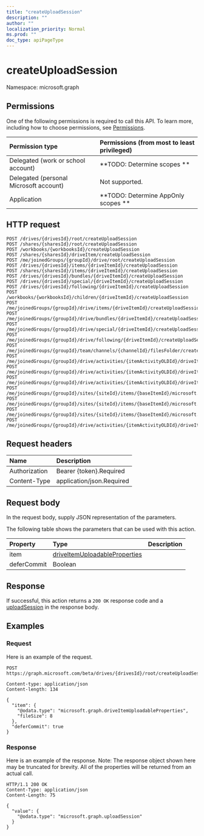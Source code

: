 ```yaml
---
title: "createUploadSession"
description: ""
author: ""
localization_priority: Normal
ms.prod: ""
doc_type: apiPageType
---
```


# createUploadSession

Namespace: microsoft.graph



## Permissions
One of the following permissions is required to call this API. To learn more, including how to choose permissions, see [Permissions](/concepts/permissions-reference.md).

|Permission type|Permissions (from most to least privileged)|
|:---|:---|
|Delegated (work or school account)|**TODO: Determine scopes **|
|Delegated (personal Microsoft account)|Not supported.|
|Application|**TODO: Determine AppOnly scopes **|

## HTTP request
<!-- {
  "blockType": "ignored"
}
-->
``` http
POST /drives/{drivesId}/root/createUploadSession
POST /shares/{sharesId}/root/createUploadSession
POST /workbooks/{workbooksId}/createUploadSession
POST /shares/{sharesId}/driveItem/createUploadSession
POST /me/joinedGroups/{groupId}/drive/root/createUploadSession
POST /drives/{drivesId}/items/{driveItemId}/createUploadSession
POST /shares/{sharesId}/items/{driveItemId}/createUploadSession
POST /drives/{drivesId}/bundles/{driveItemId}/createUploadSession
POST /drives/{drivesId}/special/{driveItemId}/createUploadSession
POST /drives/{drivesId}/following/{driveItemId}/createUploadSession
POST /workbooks/{workbooksId}/children/{driveItemId}/createUploadSession
POST /me/joinedGroups/{groupId}/drive/items/{driveItemId}/createUploadSession
POST /me/joinedGroups/{groupId}/drive/bundles/{driveItemId}/createUploadSession
POST /me/joinedGroups/{groupId}/drive/special/{driveItemId}/createUploadSession
POST /me/joinedGroups/{groupId}/drive/following/{driveItemId}/createUploadSession
POST /me/joinedGroups/{groupId}/team/channels/{channelId}/filesFolder/createUploadSession
POST /me/joinedGroups/{groupId}/drive/activities/{itemActivityOLDId}/driveItem/createUploadSession
POST /me/joinedGroups/{groupId}/drive/activities/{itemActivityOLDId}/driveItem/listItem/driveItem/createUploadSession
POST /me/joinedGroups/{groupId}/drive/activities/{itemActivityOLDId}/driveItem/children/{driveItemId}/createUploadSession
POST /me/joinedGroups/{groupId}/sites/{siteId}/items/{baseItemId}/microsoft.graph.sharedDriveItem/root/createUploadSession
POST /me/joinedGroups/{groupId}/sites/{siteId}/items/{baseItemId}/microsoft.graph.sharedDriveItem/driveItem/createUploadSession
POST /me/joinedGroups/{groupId}/sites/{siteId}/items/{baseItemId}/microsoft.graph.sharedDriveItem/items/{driveItemId}/createUploadSession
POST /me/joinedGroups/{groupId}/drive/activities/{itemActivityOLDId}/driveItem/analytics/itemActivityStats/{itemActivityStatId}/activities/{itemActivityId}/driveItem/createUploadSession
```

## Request headers
|Name|Description|
|:---|:---|
|Authorization|Bearer {token}.Required|
|Content-Type|application/json.Required|

## Request body
In the request body, supply JSON representation of the parameters.

The following table shows the parameters that can be used with this action.

|Property|Type|Description|
|:---|:---|:---|
|item|[driveItemUploadableProperties](../resources/driveitemuploadableproperties.md)||
|deferCommit|Boolean||



## Response
If successful, this action returns a `200 OK` response code and a [uploadSession](../resources/uploadsession.md) in the response body.

## Examples

### Request
Here is an example of the request.
<!-- {
  "blockType": "request",
  "name": "driveitem_createuploadsession"
}
-->
``` http
POST https://graph.microsoft.com/beta/drives/{drivesId}/root/createUploadSession

Content-type: application/json
Content-length: 134

{
  "item": {
    "@odata.type": "microsoft.graph.driveItemUploadableProperties",
    "fileSize": 8
  },
  "deferCommit": true
}
```

### Response
Here is an example of the response. Note: The response object shown here may be truncated for brevity. All of the properties will be returned from an actual call.
<!-- {
  "blockType": "response",
  "truncated": true,
  "@odata.type": "microsoft.graph.uploadsession"
}
-->
``` http
HTTP/1.1 200 OK
Content-Type: application/json
Content-Length: 75

{
  "value": {
    "@odata.type": "microsoft.graph.uploadSession"
  }
}
```


